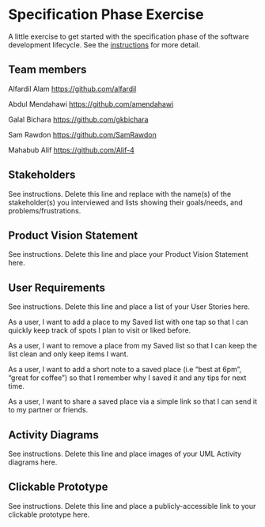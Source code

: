 # Specification Phase Exercise

A little exercise to get started with the specification phase of the software development lifecycle. See the [instructions](instructions.md) for more detail.

## Team members

Alfardil Alam https://github.com/alfardil  

Abdul Mendahawi https://github.com/amendahawi  

Galal Bichara https://github.com/gkbichara  

Sam Rawdon https://github.com/SamRawdon  

Mahabub Alif https://github.com/Alif-4   

## Stakeholders

See instructions. Delete this line and replace with the name(s) of the stakeholder(s) you interviewed and lists showing their goals/needs, and problems/frustrations.

## Product Vision Statement

See instructions. Delete this line and place your Product Vision Statement here.

## User Requirements

See instructions. Delete this line and place a list of your User Stories here.  

As a user, I want to add a place to my Saved list with one tap so that I can quickly keep track of spots I plan to visit or liked before.  

As a user, I want to remove a place from my Saved list so that I can keep the list clean and only keep items I want.  

As a user, I want to add a short note to a saved place (i.e “best at 6pm”, “great for coffee”) so that I remember why I saved it and any tips for next time.  

As a user, I want to share a saved place via a simple link so that I can send it to my partner or friends.  

## Activity Diagrams

See instructions. Delete this line and place images of your UML Activity diagrams here.

## Clickable Prototype

See instructions. Delete this line and place a publicly-accessible link to your clickable prototype here.
